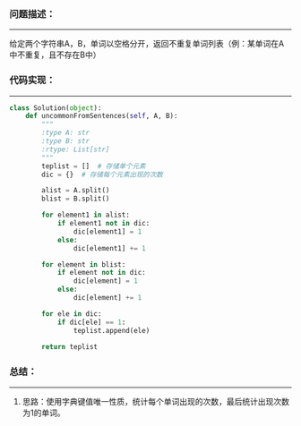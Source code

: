### 问题描述：
***
给定两个字符串A，B，单词以空格分开，返回不重复单词列表（例：某单词在A中不重复，且不存在B中）
### 代码实现：
***
```python
class Solution(object):
    def uncommonFromSentences(self, A, B):
        """
        :type A: str
        :type B: str
        :rtype: List[str]
        """
        teplist = []  # 存储单个元素
        dic = {}  # 存储每个元素出现的次数

        alist = A.split()
        blist = B.split()

        for element1 in alist:
            if element1 not in dic:
                dic[element1] = 1
            else:
                dic[element1] += 1

        for element in blist:
            if element not in dic:
                dic[element] = 1
            else:
                dic[element] += 1

        for ele in dic:
            if dic[ele] == 1:
                teplist.append(ele)
        
        return teplist
```
### 总结：
***
1. 思路：使用字典键值唯一性质，统计每个单词出现的次数，最后统计出现次数为1的单词。